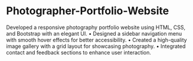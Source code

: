 # Photographer-Portfolio-Website
Developed a responsive photography portfolio website using HTML, CSS, and Bootstrap with an elegant UI. • Designed a sidebar navigation menu with smooth hover effects for better accessibility. • Created a high-quality image gallery with a grid layout for showcasing photography. • Integrated contact and feedback sections to enhance user interaction.
